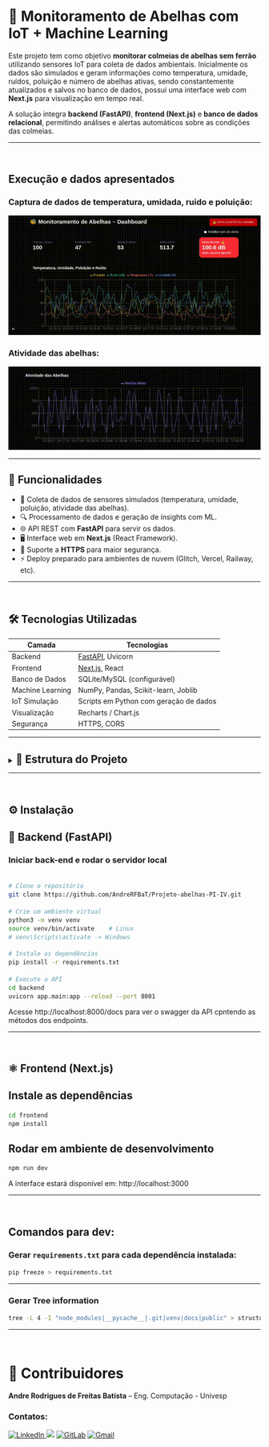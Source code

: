 
# 🐝 Monitoramento de Abelhas com IoT + Machine Learning

Este projeto tem como objetivo **monitorar colmeias de abelhas sem ferrão** utilizando sensores IoT para coleta de dados ambientais. Inicialmente os dados são simulados e geram informações como temperatura, umidade, ruídos, poluição e número de abelhas ativas, sendo constantemente atualizados e salvos no banco de dados, possui uma interface web com **Next.js** para visualização em tempo real.

A solução integra **backend (FastAPI)**, **frontend (Next.js)** e **banco de dados relacional**, permitindo análises e alertas automáticos sobre as condições das colmeias.

---
<br>

## Execução e dados apresentados

### Captura de dados de temperatura, umidada, ruido e poluição:

![alt text](images_and_videos/home.gif)

### Atividade das abelhas:

![<video controls src="images_and_videos/Gravação de tela de 2025-09-13 09-43-10.mp4" title="Title"></video>](images_and_videos/atividade_abelhas.gif)

----

## 📖 Funcionalidades

- 📡 Coleta de dados de sensores simulados (temperatura, umidade, poluição, atividade das abelhas).
- 🔍 Processamento de dados e geração de insights com ML.
- 🌐 API REST com **FastAPI** para servir os dados.
- 🖥️ Interface web em **Next.js** (React Framework).
- 🔐 Suporte a **HTTPS** para maior segurança.
- ⚡ Deploy preparado para ambientes de nuvem (Glitch, Vercel, Railway, etc).

---
<br>

## 🛠️ Tecnologias Utilizadas

| Camada             | Tecnologias                                   |
|--------------------|-----------------------------------------------|
| Backend            | [FastAPI](https://fastapi.tiangolo.com/), Uvicorn |
| Frontend           | [Next.js](https://nextjs.org/), React         |
| Banco de Dados     | SQLite/MySQL (configurável)                   |
| Machine Learning   | NumPy, Pandas, Scikit-learn, Joblib           |
| IoT Simulação      | Scripts em Python com geração de dados        |
| Visualização       | Recharts / Chart.js                           |
| Segurança          | HTTPS, CORS                                   |

---
<br>



<details>
<summary><span style="font-size: 1.5em;"><strong>📁 Estrutura do Projeto</strong></span></summary>


```bash
├── backend
│   ├── app
│   │   ├── analize_model.py
│   │   ├── api
│   │   ├── db.py                             # define as conexões do banco de dados
│   │   ├── main.py                           # Inicializa o FastAPI do projeto 'Monitoramento de abelhas IoT+ML'
│   │   ├── model_manager.py                  # Gerenciador do modelo de machine learning
│   │   ├── models.py                         # Módulo que define a tabela 'abelhas_data'
│   │   ├── routers
│   │   │   ├── data.py                       # Define as rotas da aplicação do FastAPI
│   │   │   ├── __init__.py
│   │   │   └── model_manager_routers.py      # Define as rotas para as operações de Machine Learning
│   │   ├── schemas.py
│   │   └── simulator.py                      # Simulador dos dados gerados por sensor
│   ├── data.db                               # Dados armazenados durante a coleta
│   └── model.pkl
├── data
│   └── abelhas.csv
├── estrutura.txt
├── frontend
│   ├── eslint.config.mjs
│   ├── estrutura.txt
│   ├── next.config.ts
│   ├── next-env.d.ts
│   ├── package.json                          # Dependências JS
│   ├── package-lock.json
│   ├── postcss.config.mjs
│   ├── public
│   │   ├── emergency-alarm.mp3
│   │   ├── file.svg
│   │   ├── globe.svg
│   │   ├── next.svg
│   │   ├── vercel.svg
│   │   └── window.svg
│   ├── README.md
│   ├── src
│   │   └── app
│   │       ├── data
│   │       ├── favicon.ico
│   │       ├── globals.css
│   │       ├── layout.tsx
│   │       └── page.tsx                      # Página do projeto em Next.js
│   └── tsconfig.json
├── public
│   └── emergency-alarm.mp3
├── silumator
│   └── simulate.py
├── src                                       # Primeira versão de coleta e interface dos dados
│   ├── analise
│   │   ├── __init__.py
│   │   └── modelo.py
│   ├── coleta
│   │   ├── gerar_dados.py
│   │   └── stream_dados.py
│   ├── __init__.py
│   └── interface
│       ├── dashboard.py
│       └── __init__.py
├── README.md
├── requirements.txt
└── structure.txt
```
</details>

---
<br>


## ⚙️ Instalação

## 🐍 Backend (FastAPI)

### Iniciar back-end e rodar o servidor local

```bash

# Clone o repositório
git clone https://github.com/AndreRFBaT/Projeto-abelhas-PI-IV.git

# Crie um ambiente virtual
python3 -m venv venv
source venv/bin/activate    # Linux
# venv\Scripts\activate -> Windows

# Instale as dependências
pip install -r requirements.txt

# Execute a API
cd backend
uvicorn app.main:app --reload --port 8001
```

Acesse http://localhost:8000/docs para ver o swagger da API cpntendo as métodos dos endpoints.


----


<br>

## ⚛️ Frontend (Next.js)

## Instale as dependências
```bash
cd frontend
npm install
```

## Rodar em ambiente de desenvolvimento

```bash
npm run dev
```

A interface estará disponível em: http://localhost:3000

---
<!-- 
## Futuro deploy
Deploy (opcional)
🔹 Back-end (FastAPI)

Render.com

Crie um novo "Web Service"

Use o repositório do GitHub com o seu backend

Comando: uvicorn main:app --host 0.0.0.0 --port 10000

🔹 Front-end (React)

Vercel ou Netlify

Suba a pasta frontend para GitHub

Conecte no Vercel

Configure o proxy no package.json para chamar o back-end em produção


# Melhorias:

add DB para poder integrar armazenamento dos dados, ver qual BD é mais aconselhável para o FastApi



```

  npm start
    Starts the development server.

  npm run build
    Bundles the app into static files for production.

  npm test
    Starts the test runner.

  npm run eject
    Removes this tool and copies build dependencies, configuration files
    and scripts into the app directory. If you do this, you can’t go back!

We suggest that you begin by typing:

  cd frontend
  npm start
```
 -->

<!-- ## Gerar Tree information
```bash
tree -L 4 -I "node_modules|__pycache__|.git|venv|docs" > structure.txt
``` -->
<br>


## Comandos para dev:

### Gerar `requirements.txt` para cada dependência instalada:

```bash
pip freeze > requirements.txt
```
----
### Gerar Tree information
```bash
tree -L 4 -I "node_modules|__pycache__|.git|venv|docs|public" > structure.txt
```
----
<br>

# 👥 Contribuidores

**Andre Rodrigues de Freitas Batista** – Eng. Computação - Univesp
### Contatos:

<div>
  <a href="https://www.linkedin.com/in/andre-rodrigues-de-freitas-batista/" target="_blank">
    <img src="https://img.shields.io/badge/-LinkedIn-%230077B5?style=for-the-badge&logo=linkedin&logoColor=white" alt="LinkedIn" target="_blank">
  </a>
  <a href="https://github.com/AndreRFBaT" target="_blank"><img src="https://img.shields.io/badge/GitHub-100000?style=for-the-badge&logo=github&logoColor=white" target="_blank"></a>
  <a href="https://gitlab.com/AndreRFBaT" target="_blank"><img src="https://img.shields.io/badge/-GitLab-FCA121?style=for-the-badge&logo=gitlab&logoColor=white" alt="GitLab" target="_blank"></a>
  <a href="https://mail.google.com/mail/?view=cm&fs=1&to=andrerfbatista@gmail.com" target="_blank">
  <img src="https://img.shields.io/badge/-Gmail-D14836?style=for-the-badge&logo=gmail&logoColor=white" alt="Gmail" />
  </a>
</div>
